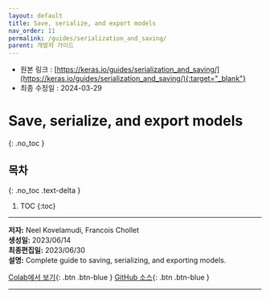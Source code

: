 ```yaml
---
layout: default
title: Save, serialize, and export models
nav_order: 11
permalink: /guides/serialization_and_saving/
parent: 개발자 가이드
---
```


* 원본 링크 : [https://keras.io/guides/serialization_and_saving/](https://keras.io/guides/serialization_and_saving/){:target="_blank"}
* 최종 수정일 : 2024-03-29

# Save, serialize, and export models
{: .no_toc }

## 목차
{: .no_toc .text-delta }

1. TOC
{:toc}

---

**저자:** Neel Kovelamudi, Francois Chollet  
**생성일:** 2023/06/14  
**최종편집일:** 2023/06/30  
**설명:** Complete guide to saving, serializing, and exporting models.

[Colab에서 보기](https://colab.research.google.com/github/keras-team/keras-io/blob/master/guides/ipynb/serialization_and_saving.ipynb){: .btn .btn-blue }
[GitHub 소스](https://github.com/keras-team/keras-io/blob/master/guides/serialization_and_saving.py){: .btn .btn-blue }

----